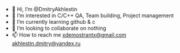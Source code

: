 - 👋 Hi, I’m @DmitryAkhlestin
- 👀 I’m interested in C/C++ QA, Team building, Project management
- 🌱 I’m currently learning github & c
- 💞️ I’m looking to collaborate on nothing
- 📫 How to reach me xdemostrantx@gmail.com akhlestin.dmitry@yandex.ru

<!---
DmitryAkhlestin/DmitryAkhlestin is a ✨ special ✨ repository because its `README.md` (this file) appears on your GitHub profile.
You can click the Preview link to take a look at your changes.
--->
